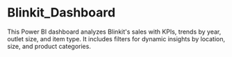 # Blinkit_Dashboard
 This Power BI dashboard analyzes Blinkit's sales with KPIs, trends by year, outlet size, and item type. It includes filters for dynamic insights by location, size, and product categories.
